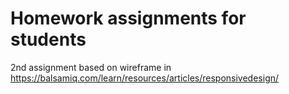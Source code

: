 # Homework assignments for students

2nd assignment based on wireframe in 
https://balsamiq.com/learn/resources/articles/responsivedesign/

